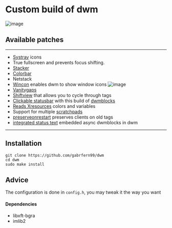 # Custom build of dwm
![image](https://i.imgur.com/WjNP4Fs.png)
## Available patches
***
- [Systray](https://dwm.suckless.org/patches/systray/) icons
- True fullscreen and prevents focus shifting.
- [Stacker](https://dwm.suckless.org/patches/stacker/)
- [Colorbar](https://dwm.suckless.org/patches/colorbar/)
- Netstack
- [Wincon](https://dwm.suckless.org/patches/winicon/) enables dwm to show window icons ![image](https://i.imgur.com/eKsNUSf.png)
- [Vanitygaps](https://dwm.suckless.org/patches/vanitygaps/)
- [Shiftview](https://dwm.suckless.org/patches/nextprev/) that allows you to cycle through tags
- [Clickable statusbar](https://dwm.suckless.org/patches/statuscmd/) with this build of [dwmblocks](https://github.com/LukeSmithxyz/dwmblocks)
- [Reads Xresources](https://dwm.suckless.org/patches/xresources/) colors and variables
- Support for multiple [scratchpads](https://dwm.suckless.org/patches/scratchpads/)
- [preserveonrestart](https://dwm.suckless.org/patches/preserveonrestart/) preserves clients on old tags
- [integrated status text](https://dwm.suckless.org/patches/integrated-status-text/) embedded async dwmblocks in dwm 
***

## Installation
```
git clone https://github.com/gabrfern99/dwm
cd dwm
sudo make install
```

## Advice

The configuration is done in `config.h`, you may tweak it the way you want

#### Dependencies
- libxft-bgra
- imlib2
